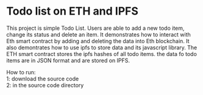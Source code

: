 # Todo list on ETH and IPFS

This project is simple Todo List. Users are able to add a new todo item, change its status and delete an item.
It demonstrates how to interact with Eth smart contract by adding and deleting the data into Eth blockchain. It also demontrates how to use ipfs to store data and its javascript library. The ETH smart contract stores the ipfs hashes of all todo items. the data fo todo items are in JSON format and are stored on IPFS.

How to run:<br/>
1: download the source code<br/>
2: in the source code directory<br/>